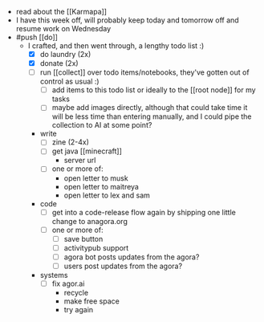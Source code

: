 - read about the [[Karmapa]]
- I have this week off, will probably keep today and tomorrow off and resume work on Wednesday
- #push [[do]]
    - I crafted, and then went through, a lengthy todo list :)
        - [x] do laundry (2x)
        - [x] donate (2x)
        - [ ] run [[collect]] over todo items/notebooks, they've gotten out of control as usual :)
            - [ ] add items to this todo list or ideally to the [[root node]] for my tasks
            - [ ] maybe add images directly, although that could take time it will be less time than entering manually, and I could pipe the collection to AI at some point? 
        - write
            - [ ] zine (2-4x)
            - [ ] get java [[minecraft]]
                - server url
            - [ ] one or more of:
                - open letter to musk
                - open letter to maitreya
                - open letter to lex and sam
        - code
            - [ ] get into a code-release flow again by shipping one little change to anagora.org
            - [ ] one or more of:
                - [ ] save button
                - [ ] activitypub support
                - [ ] agora bot posts updates from the agora?
                - [ ] users post updates from the agora?
        - systems
            - [ ] fix agor.ai 
                - recycle
                - make free space
                - try again

